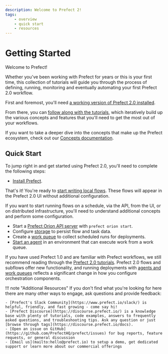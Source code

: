```yaml
---
description: Welcome to Prefect 2!
tags:
    - overview
    - quick start
    - resources
---
```


# Getting Started

Welcome to Prefect!  

Whether you've been working with Prefect for years or this is your first time, this collection of tutorials will guide you through the process of defining, running, monitoring and eventually automating your first Prefect 2.0 workflow.  

First and foremost, you'll need [a working version of Prefect 2.0 installed](installation.md).  

From there, you can [follow along with the tutorials](/tutorials/first-steps/), which iteratively build up the various concepts and features that you'll need to get the most out of your workflows.  

If you want to take a deeper dive into the concepts that make up the Prefect ecosystem, check out our [Concepts documentation](/concepts/overview).

## Quick Start

To jump right in and get started using Prefect 2.0, you'll need to complete the following steps:

- [Install Prefect](/getting-started/installation/).

That's it! You're ready to [start writing local flows](/tutorials/first-steps/). These flows will appear in the Prefect 2.0 UI without additional configuration.

If you want to start running flows on a schedule, via the API, from the UI, or on distributed infrastructure, you'll need to understand additional concepts and perform some configuration.

- Start a [Prefect Orion API server](/ui/overview/) with `prefect orion start`.
- Configure [storage](/concepts/storage/) to persist flow and task data.
- Create a [work queue](/concepts/work-queues/#work-queue-overview) to collect scheduled runs for deployments.
- [Start an agent](/concepts/work-queues/#agent-overview) in an environment that can execute work from a work queue.

If you have used Prefect 1.0 and are familiar with Prefect workflows, we still recommend reading through the [Prefect 2.0 tutorials](/tutorials/first-steps/). Prefect 2.0 flows and subflows offer new functionality, and running deployments with [agents and work queues](/tutorials/deployments/) reflects a significant change in how you configure orchestration components.

!!! note "Additional Resources"
    If you don't find what you're looking for here there are many other ways to engage, ask questions and provide feedback:

    - [Prefect's Slack Community](https://www.prefect.io/slack/) is helpful, friendly, and fast growing - come say hi!
    - [Prefect Discourse](https://discourse.prefect.io/) is a knowledge base with plenty of tutorials, code examples, answers to frequently asked questions, and troubleshooting tips. Ask any question or just [browse through tags](https://discourse.prefect.io/docs).
    - [Open an issue on GitHub](https://github.com/PrefectHQ/prefect/issues) for bug reports, feature requests, or general discussion
    - [Email us](mailto:hello@prefect.io) to setup a demo, get dedicated support or learn more about our commercial offerings

